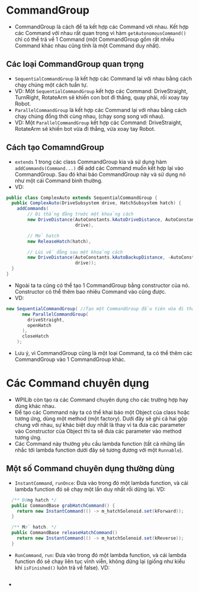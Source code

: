 # CommandGroup
- CommandGroup là cách để ta kết hợp các Command với nhau. Kết hợp các Command với nhau rất quan trọng vì hàm `getAutonomousCommand()` chỉ có thể trả về 1 Command (một CommandGroup gồm rất nhiều Command khác nhau cũng tính là một Command duy nhất).
## Các loại CommandGroup quan trọng
- `SequentialCommandGroup` là kết hợp các Command lại với nhau bằng cách chạy chúng một cách tuần tự.
- VD: Một `SequentialCommandGroup` kết hợp các Command: DriveStraight, TurnRight, RotateArm sẽ khiến con bot đi thắng, quay phải, rồi xoay tay Robot.
- `ParallelCommandGroup` là kết hợp các Command lại với nhau bằng cách chạy chúng đồng thời cùng nhau, (chạy song song với nhau).
- VD: Một `ParallelCommandGroup` kết hợp các Command: DriveStraight, RotateArm sẽ khiến bot vừa đi thẳng, vừa xoay tay Robot.
## Cách tạo ComamndGroup
- `extends` 1 trong các class CommandGroup kia và sử dụng hàm `addCommands(Command...)` để add các Command muốn kết hợp lại vào CommandGroup. Sau đó khai báo CommandGroup này và sử dụng nó như một cái Command bình thường.
- VD:
``` java
public class ComplexAuto extends SequentialCommandGroup {
  public ComplexAuto(DriveSubsystem drive, HatchSubsystem hatch) {
    addCommands(
        // Đi thẳng đằng trước một khoảng cách
        new DriveDistance(AutoConstants.kAutoDriveDistance, AutoConstants.kAutoDriveSpeed,
                          drive),

        // Mở hatch
        new ReleaseHatch(hatch),

        // Lùi về đằng sau một khoảng cách
        new DriveDistance(AutoConstants.kAutoBackupDistance, -AutoConstants.kAutoDriveSpeed,
                          drive));
  }
}
```
- Ngoài ta ta cũng có thể tạo 1 CommandGroup bằng constructor của nó. Constructor có thể thêm bao nhiêu Command vào cũng được.
- VD:
``` java
new SequentialCommandGroup( //Tạo một CommandGroup đầu tiên vừa đi thắng vừa mở Hatch, sau đó đóng Hatch.
      new ParallelCommandGroup(
        driveStraight,
        openHatch
      ),
      closeHatch
    );
```
- Lưu ý, vì CommandGroup cũng là một loại Command, ta có thể thêm các CommandGroup vào 1 CommandGroup khác.
# Các Command chuyên dụng
- WPILib còn tạo ra các Command chuyên dụng cho các trường hợp hay dùng khác nhau.
- Để tạo các Command này ta có thể khai báo một Object của class hoặc tương ứng, dùng một method (một factory). Dưới đây sẽ ghi cả hai gộp chung với nhau, sự khác biệt duy nhất là thay vì ta đưa các parameter vào Constructor của Object thì ta sẽ đưa các parameter vào method tương ứng.
- Các Command này thường yêu cầu lambda function (tất cả những lần nhắc tới lambda function dưới đây sẽ tương đương với một `Runnable`).
## Một số Command chuyên dụng thường dùng
- `InstantCommand`, `runOnce`: Đưa vào trong đó một lambda function, và cái lambda function đó sẽ chạy một lần duy nhất rồi dừng lại. VD:
``` java
  /** Đóng hatch */
  public CommandBase grabHatchCommand() {
    return new InstantCommand(() -> m_hatchSolenoid.set(kForward));
  }

  /** Mở hatch. */
  public CommandBase releaseHatchCommand() 
    return new InstantCommand(() -> m_hatchSolenoid.set(kReverse));
  }
```
- `RunCommand`, `run`: Đưa vào trong đó một lambda function, và cái lambda function đó sẽ chạy liên tục vĩnh viễn, không dừng lại (giống như kiểu khi `isFinished()` luôn trả về false). VD:
``` java
```
- 
